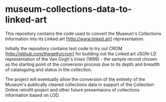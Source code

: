 # museum-collections-data-to-linked-art
This repository contains the code used to convert the Museum's Collections Information into its Linked.art [http://www.linked.art] representation.

Initially the repository contains test code to try out CROM [http://github.com/thegetty/crom] for building out the Linked.art JSON-LD representation of the Van Gogh's _Irises_ (1899) - the sample record chosen as the starting point of the conversion process due to its depth and breadth of cataloguing and status in the colleciton.

The project will eventually allow the conversion of the entirety of the Museum's publically cleared collections data in support of the Collection Online retrofit project and other future presentaions of collections information based on LOD.
